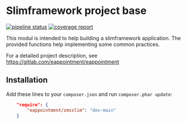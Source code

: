 # Slimframework project base

[![pipeline status](https://gitlab.com/eappointment/zmsslim/badges/main/pipeline.svg)](https://gitlab.com/eappointment/zmsslim/-/commits/main)
[![coverage report](https://gitlab.com/eappointment/zmsslim/badges/main/coverage.svg)](https://eappointment.gitlab.io/zmsslim/_tests/coverage/index.html)


This modul is intended to help building a slimframework application.
The provided functions help implementing some common practices.

For a detailed project description, see https://gitlab.com/eappointment/eappointment

## Installation

Add these lines to your `composer.json` and run `composer.phar update`:

```json
    "require": {
        "eappointment/zmsslim": "dev-main"
    }
```
